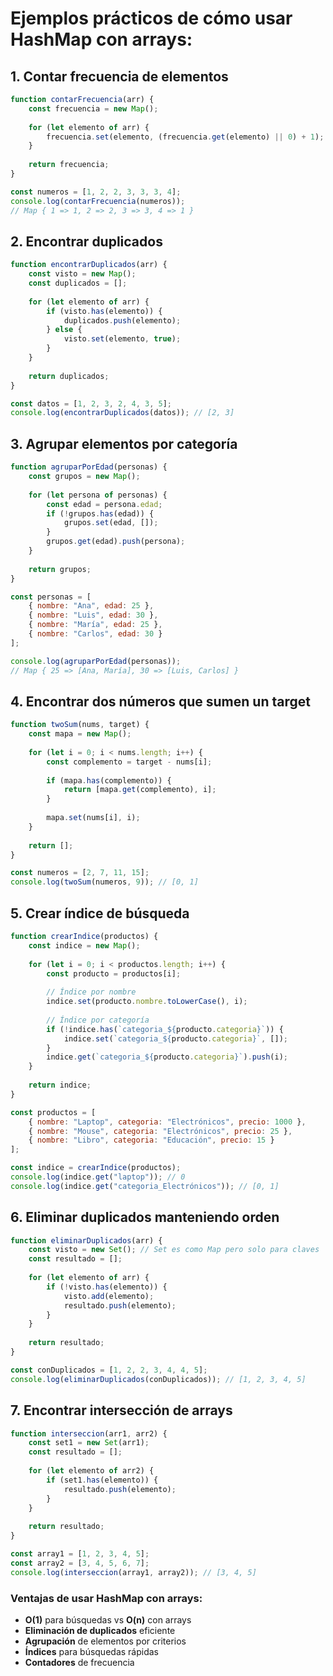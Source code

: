 # Ejemplos prácticos de cómo usar HashMap con arrays:

## 1. Contar frecuencia de elementos

```javascript
function contarFrecuencia(arr) {
    const frecuencia = new Map();
    
    for (let elemento of arr) {
        frecuencia.set(elemento, (frecuencia.get(elemento) || 0) + 1);
    }
    
    return frecuencia;
}

const numeros = [1, 2, 2, 3, 3, 3, 4];
console.log(contarFrecuencia(numeros));
// Map { 1 => 1, 2 => 2, 3 => 3, 4 => 1 }
```

## 2. Encontrar duplicados

```javascript
function encontrarDuplicados(arr) {
    const visto = new Map();
    const duplicados = [];
    
    for (let elemento of arr) {
        if (visto.has(elemento)) {
            duplicados.push(elemento);
        } else {
            visto.set(elemento, true);
        }
    }
    
    return duplicados;
}

const datos = [1, 2, 3, 2, 4, 3, 5];
console.log(encontrarDuplicados(datos)); // [2, 3]
```

## 3. Agrupar elementos por categoría

```javascript
function agruparPorEdad(personas) {
    const grupos = new Map();
    
    for (let persona of personas) {
        const edad = persona.edad;
        if (!grupos.has(edad)) {
            grupos.set(edad, []);
        }
        grupos.get(edad).push(persona);
    }
    
    return grupos;
}

const personas = [
    { nombre: "Ana", edad: 25 },
    { nombre: "Luis", edad: 30 },
    { nombre: "María", edad: 25 },
    { nombre: "Carlos", edad: 30 }
];

console.log(agruparPorEdad(personas));
// Map { 25 => [Ana, María], 30 => [Luis, Carlos] }
```

## 4. Encontrar dos números que sumen un target

```javascript
function twoSum(nums, target) {
    const mapa = new Map();
    
    for (let i = 0; i < nums.length; i++) {
        const complemento = target - nums[i];
        
        if (mapa.has(complemento)) {
            return [mapa.get(complemento), i];
        }
        
        mapa.set(nums[i], i);
    }
    
    return [];
}

const numeros = [2, 7, 11, 15];
console.log(twoSum(numeros, 9)); // [0, 1]
```

## 5. Crear índice de búsqueda

```javascript
function crearIndice(productos) {
    const indice = new Map();
    
    for (let i = 0; i < productos.length; i++) {
        const producto = productos[i];
        
        // Índice por nombre
        indice.set(producto.nombre.toLowerCase(), i);
        
        // Índice por categoría
        if (!indice.has(`categoria_${producto.categoria}`)) {
            indice.set(`categoria_${producto.categoria}`, []);
        }
        indice.get(`categoria_${producto.categoria}`).push(i);
    }
    
    return indice;
}

const productos = [
    { nombre: "Laptop", categoria: "Electrónicos", precio: 1000 },
    { nombre: "Mouse", categoria: "Electrónicos", precio: 25 },
    { nombre: "Libro", categoria: "Educación", precio: 15 }
];

const indice = crearIndice(productos);
console.log(indice.get("laptop")); // 0
console.log(indice.get("categoria_Electrónicos")); // [0, 1]
```

## 6. Eliminar duplicados manteniendo orden

```javascript
function eliminarDuplicados(arr) {
    const visto = new Set(); // Set es como Map pero solo para claves
    const resultado = [];
    
    for (let elemento of arr) {
        if (!visto.has(elemento)) {
            visto.add(elemento);
            resultado.push(elemento);
        }
    }
    
    return resultado;
}

const conDuplicados = [1, 2, 2, 3, 4, 4, 5];
console.log(eliminarDuplicados(conDuplicados)); // [1, 2, 3, 4, 5]
```

## 7. Encontrar intersección de arrays

```javascript
function interseccion(arr1, arr2) {
    const set1 = new Set(arr1);
    const resultado = [];
    
    for (let elemento of arr2) {
        if (set1.has(elemento)) {
            resultado.push(elemento);
        }
    }
    
    return resultado;
}

const array1 = [1, 2, 3, 4, 5];
const array2 = [3, 4, 5, 6, 7];
console.log(interseccion(array1, array2)); // [3, 4, 5]
```

### Ventajas de usar HashMap con arrays:

- **O(1)** para búsquedas vs **O(n)** con arrays
- **Eliminación de duplicados** eficiente
- **Agrupación** de elementos por criterios
- **Índices** para búsquedas rápidas
- **Contadores** de frecuencia